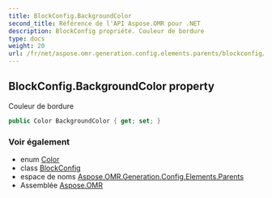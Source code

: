 ```yaml
---
title: BlockConfig.BackgroundColor
second_title: Référence de l'API Aspose.OMR pour .NET
description: BlockConfig propriété. Couleur de bordure
type: docs
weight: 20
url: /fr/net/aspose.omr.generation.config.elements.parents/blockconfig/backgroundcolor/
---
```

## BlockConfig.BackgroundColor property

Couleur de bordure

```csharp
public Color BackgroundColor { get; set; }
```

### Voir également

* enum [Color](../../../aspose.omr.generation/color/)
* class [BlockConfig](../)
* espace de noms [Aspose.OMR.Generation.Config.Elements.Parents](../../blockconfig/)
* Assemblée [Aspose.OMR](../../../)


